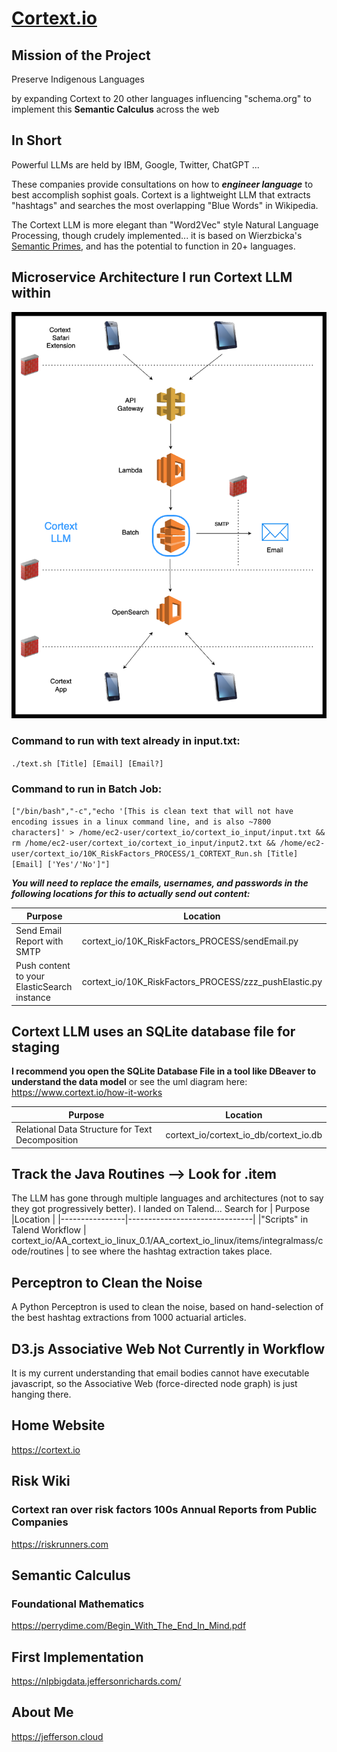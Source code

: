 # [Cortext.io](https://cortext.io)

## Mission of the Project
Preserve Indigenous Languages 

by
expanding Cortext to 20 other languages
influencing "schema.org" to implement this **Semantic Calculus** across the web

## In Short
Powerful LLMs are held by IBM, Google, Twitter, ChatGPT ...

These companies provide consultations on how to ***engineer language*** to best accomplish sophist goals.
Cortext is a lightweight LLM that extracts "hashtags" and searches the most overlapping "Blue Words" in Wikipedia.

The Cortext LLM is more elegant than "Word2Vec" style Natural Language Processing, though crudely implemented... it is based on Wierzbicka's [Semantic Primes](https://en.wikipedia.org/wiki/Natural_semantic_metalanguage), and has the potential to function in 20+ languages.



## Microservice Architecture I run Cortext LLM within

![Cortext_Arch_AWS_Services](Cortext_Arch_AWS_Services.png)



### Command to run with text already in input.txt:
`./text.sh [Title] [Email] [Email?]`

### Command to run in Batch Job:
`["/bin/bash","-c","echo '[This is clean text that will not have encoding issues in a linux command line, and is also ~7800 characters]' > /home/ec2-user/cortext_io/cortext_io_input/input.txt && rm /home/ec2-user/cortext_io/cortext_io_input/input2.txt && /home/ec2-user/cortext_io/10K_RiskFactors_PROCESS/1_CORTEXT_Run.sh [Title] [Email] ['Yes'/'No']"]`

***You will need to replace the emails, usernames, and passwords in the following locations for this to actually send out content:***




|     Purpose        |Location                         |
|----------------|-------------------------------|
|Send Email Report with SMTP|cortext_io/10K_RiskFactors_PROCESS/sendEmail.py            |
|Push content to your ElasticSearch instance          |cortext_io/10K_RiskFactors_PROCESS/zzz_pushElastic.py            |


## Cortext LLM uses an SQLite database file for staging
**I recommend you open the SQLite Database File in a tool like DBeaver to understand the data model**
or see the uml diagram here: https://www.cortext.io/how-it-works

|     Purpose        |Location                         |
|----------------|-------------------------------|
|Relational Data Structure for Text Decomposition | cortext_io/cortext_io_db/cortext_io.db           |


## Track the Java Routines --> Look for .item
The LLM has gone through multiple languages and architectures (not to say they got progressively better). I landed on Talend... Search for
|     Purpose        |Location                         |
|----------------|-------------------------------|
|"Scripts" in Talend Workflow | cortext_io/AA_cortext_io_linux_0.1/AA_cortext_io_linux/items/integralmass/code/routines           |
 to see where the hashtag extraction takes place.

## Perceptron to Clean the Noise
A Python Perceptron is used to clean the noise, based on hand-selection of the best hashtag extractions from 1000 actuarial articles.

## D3.js Associative Web Not Currently in Workflow
It is my current understanding that email bodies cannot have executable javascript, so the Associative Web (force-directed node graph) is just hanging there.


## Home Website
https://cortext.io

## Risk Wiki
### Cortext ran over risk factors 100s Annual Reports from Public Companies
https://riskrunners.com


## Semantic Calculus
### Foundational Mathematics
https://perrydime.com/Begin_With_The_End_In_Mind.pdf

## First Implementation
https://nlpbigdata.jeffersonrichards.com/

## About Me
https://jefferson.cloud